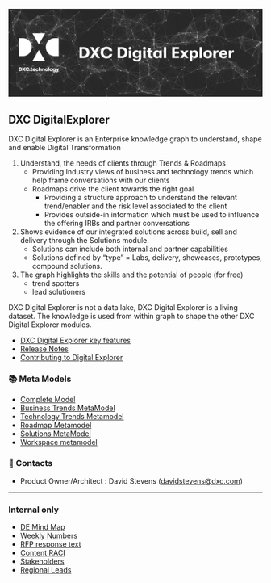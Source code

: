 ![banner](images/banner.png)

## DXC DigitalExplorer 

DXC Digital Explorer is an Enterprise knowledge graph to understand, shape and enable Digital Transformation
1.	Understand, the needs of  clients through Trends & Roadmaps
    - Providing Industry views of business and technology trends which help frame conversations with our clients
    - Roadmaps drive the client towards the right goal
        - Providing a structure approach to understand the relevant trend/enabler and the risk level associated to the client
        - Provides outside-in information which must be used to influence the offering IRBs and partner conversations
2.	Shows evidence of our integrated solutions across build, sell and delivery through the Solutions module.
    - Solutions can include both internal and partner capabilities
    - Solutions defined by “type” = Labs, delivery, showcases, prototypes, compound solutions.
3.	The graph highlights the skills and the potential of people (for free)
    - trend spotters
    - lead solutioners

DXC Digital Explorer is not a data lake, DXC Digital Explorer is a living dataset.  The knowledge is used from within graph to shape the other DXC Digital Explorer modules. 

* [DXC Digital Explorer key features](https://github.com/dxc-technology/dxc-digitalexplorer/blob/master/deFeatures.md)
* [Release Notes](https://github.com/dxc-technology/dxc-digitalexplorer/blob/master/ReleaseNotes)
* [Contributing to Digital Explorer](https://github.com/dxc-technology/dxc-digitalexplorer/blob/master/contributing.md)

### :books: Meta Models
* [Complete Model](https://github.com/dxc-technology/dxc-digitalexplorer/blob/master/MetaModels/completeModel.md)
* [Business Trends MetaModel](https://github.com/dxc-technology/dxc-digitalexplorer/blob/master/MetaModels/BusinessTrendMetaModel.md)
* [Technology Trends Metamodel](https://github.com/dxc-technology/dxc-digitalexplorer/blob/master/MetaModels/TechnologyTrendMetaModel.md)
* [Roadmap Metamodel](https://github.com/dxc-technology/dxc-digitalexplorer/blob/master/MetaModels/RoadmapMetaModel.md)
* [Solutions MetaModel](https://github.com/dxc-technology/dxc-digitalexplorer/blob/master/MetaModels/SolutionMetaModel.md)
* [Workspace metamodel](https://github.com/dxc-technology/dxc-digitalexplorer/blob/master/MetaModels/WorkspaceMetaModel.md)

### :busts_in_silhouette: Contacts

* Product Owner/Architect : David Stevens (davidstevens@dxc.com)

---

### Internal only

* [DE Mind Map](internalContent/deMindMap.md)
* [Weekly Numbers](internalContent/WeeklyNumbers.md)
* [RFP response text](internalContent/rfp_DigitalExplorer_response.md)
* [Content RACI](internalContent/ContentRACI.md)
* [Stakeholders](internalContent/Stakeholders.md)
* [Regional Leads](internalContent/regionalLeads.md)
